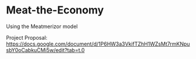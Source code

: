 # Meat-the-Economy
Using the Meatmerizor model


Project Proposal: https://docs.google.com/document/d/1P6HW3a3VkifTZhH1WZsMt7rmKNpusbY0oCabkuCMi5w/edit?tab=t.0
